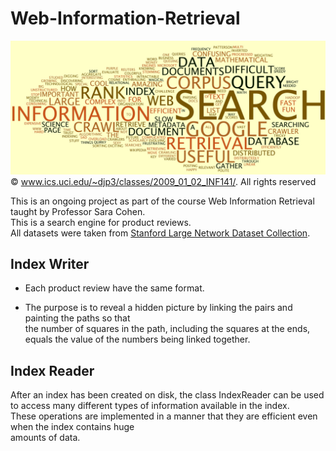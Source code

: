 # Web-Information-Retrieval
![](cover_image.jpg)
© www.ics.uci.edu/~djp3/classes/2009_01_02_INF141/.  All rights reserved


This is an ongoing project as part of the course Web Information Retrieval <br>
taught by Professor Sara Cohen. <br>
This is a search engine for product reviews. <br>
All datasets were taken from [Stanford Large Network Dataset Collection](http://snap.stanford.edu/data/index.html).

## Index Writer

* Each product review have the same format.    
  
* The purpose is to reveal a hidden picture by linking the pairs and painting the paths so that    
  the number of squares in the path, including the squares at the ends,     
  equals the value of the numbers being linked together.    


## Index Reader

After an index has been created on disk, the class IndexReader can be used <br/>
to access many different types of information available in the index. <br/>
These operations are implemented in a manner that they are efficient even when the index contains huge <br/>
amounts of data. 

